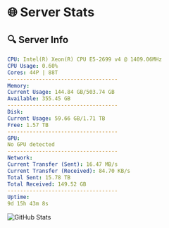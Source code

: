 # 🌐 Server Stats
## 🔍 Server Info
```yaml
CPU: Intel(R) Xeon(R) CPU E5-2699 v4 @ 1409.06MHz
CPU Usage: 0.60%
Cores: 44P | 88T
-----------------------------------
Memory:
Current Usage: 144.84 GB/503.74 GB
Available: 355.45 GB
-----------------------------------
Disk:
Current Usage: 59.66 GB/1.71 TB
Free: 1.57 TB
-----------------------------------
GPU:
No GPU detected
-----------------------------------
Network:
Current Transfer (Sent): 16.47 MB/s
Current Transfer (Received): 84.70 KB/s
Total Sent: 15.78 TB
Total Received: 149.52 GB
-----------------------------------
Uptime:
9d 15h 43m 8s
```
![GitHub Stats](https://img.shields.io/badge/Updated-2025-03-17_13:05:57-blue)